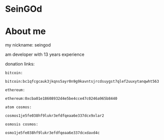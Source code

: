 # SeinGOd

# About me

my nickname: seingod

am developer with 13 years experience

donation links:
```
bitcoin:

bitcoin:bc1qfcgcauk3jkqns5ayr0n9g9kavntsjrcdsuygst7qlef2uuxytanqwht563

ethereum:

ethereum:0xcba01e18608932d4e5be4cce47c0246a965b8440

atom cosmos:

cosmos1je5fe038hf9lukr3efdfqeaa6e337dcx9xlar2

osmosis cosmos:

osmo1je5fe038hf9lukr3efdfqeaa6e337dcxdavd4c
```
